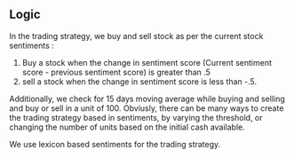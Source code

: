 ## Logic

In the trading strategy, we buy and sell stock as per the current stock sentiments :
1. Buy a stock when the change in sentiment score (Current sentiment score - previous sentiment score) is greater than .5
2. sell a stock when the change in sentiment score is less than -.5.

Additionally, we check for 15 days moving average while buying and selling and buy or sell in a unit of 100.
Obviusly, there can be many ways to create the trading strategy based in sentiments, by varying the threshold, or changing the number of units based on the initial cash available.

We use lexicon based sentiments for the trading strategy.
